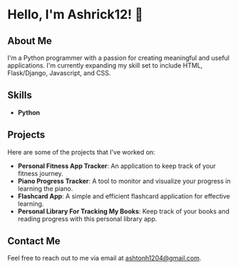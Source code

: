 # Hello, I'm Ashrick12! 👋

## About Me
I'm a Python programmer with a passion for creating meaningful and useful applications. I'm currently expanding my skill set to include HTML, Flask/Django, Javascript, and CSS.

## Skills
- **Python**

## Projects
Here are some of the projects that I've worked on:

- **Personal Fitness App Tracker**: An application to keep track of your fitness journey.
- **Piano Progress Tracker**: A tool to monitor and visualize your progress in learning the piano.
- **Flashcard App**: A simple and efficient flashcard application for effective learning.
- **Personal Library For Tracking My Books**: Keep track of your books and reading progress with this personal library app.

## Contact Me
Feel free to reach out to me via email at ashtonh1204@gmail.com.

